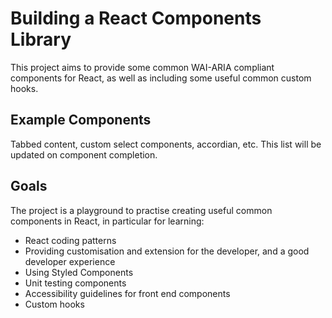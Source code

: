 # Building a React Components Library

This project aims to provide some common WAI-ARIA compliant components for React, as well as including some useful common custom hooks.

## Example Components

Tabbed content, custom select components, accordian, etc. This list will be updated on component completion.

## Goals

The project is a playground to practise creating useful common components in React, in particular for learning:

- React coding patterns
- Providing customisation and extension for the developer, and a good developer experience
- Using Styled Components
- Unit testing components
- Accessibility guidelines for front end components
- Custom hooks

